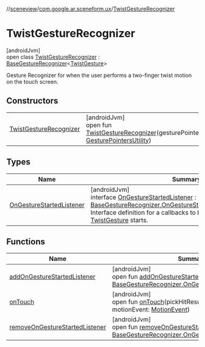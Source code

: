 //[sceneview](../../../index.md)/[com.google.ar.sceneform.ux](../index.md)/[TwistGestureRecognizer](index.md)

# TwistGestureRecognizer

[androidJvm]\
open class [TwistGestureRecognizer](index.md) : [BaseGestureRecognizer](../-base-gesture-recognizer/index.md)&lt;[TwistGesture](../-twist-gesture/index.md)&gt; 

Gesture Recognizer for when the user performs a two-finger twist motion on the touch screen.

## Constructors

| | |
|---|---|
| [TwistGestureRecognizer](-twist-gesture-recognizer.md) | [androidJvm]<br>open fun [TwistGestureRecognizer](-twist-gesture-recognizer.md)(gesturePointersUtility: [GesturePointersUtility](../-gesture-pointers-utility/index.md)) |

## Types

| Name | Summary |
|---|---|
| [OnGestureStartedListener](-on-gesture-started-listener/index.md) | [androidJvm]<br>interface [OnGestureStartedListener](-on-gesture-started-listener/index.md) : [BaseGestureRecognizer.OnGestureStartedListener](../-base-gesture-recognizer/-on-gesture-started-listener/index.md)&lt;[TwistGesture](../-twist-gesture/index.md)&gt; <br>Interface definition for a callbacks to be invoked when a [TwistGesture](../-twist-gesture/index.md) starts. |

## Functions

| Name | Summary |
|---|---|
| [addOnGestureStartedListener](../-base-gesture-recognizer/add-on-gesture-started-listener.md) | [androidJvm]<br>open fun [addOnGestureStartedListener](../-base-gesture-recognizer/add-on-gesture-started-listener.md)(listener: [BaseGestureRecognizer.OnGestureStartedListener](../-base-gesture-recognizer/-on-gesture-started-listener/index.md)&lt;[T](../../com.google.ar.sceneform.collision/-collision-system/raycast-all.md)&gt;) |
| [onTouch](../-base-gesture-recognizer/on-touch.md) | [androidJvm]<br>open fun [onTouch](../-base-gesture-recognizer/on-touch.md)(pickHitResult: [PickHitResult](../../com.google.ar.sceneform/-pick-hit-result/index.md), motionEvent: [MotionEvent](https://developer.android.com/reference/kotlin/android/view/MotionEvent.html)) |
| [removeOnGestureStartedListener](../-base-gesture-recognizer/remove-on-gesture-started-listener.md) | [androidJvm]<br>open fun [removeOnGestureStartedListener](../-base-gesture-recognizer/remove-on-gesture-started-listener.md)(listener: [BaseGestureRecognizer.OnGestureStartedListener](../-base-gesture-recognizer/-on-gesture-started-listener/index.md)&lt;[T](../../com.google.ar.sceneform.collision/-collision-system/raycast-all.md)&gt;) |
